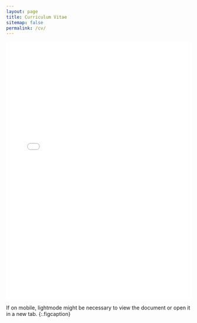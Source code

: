```yaml
---
layout: page
title: Curriculum Vitae
sitemap: false
permalink: /cv/
---
```


<embed src="../assets/CV_Huihao_Feb11.pdf" width="100%" height="700px" type="application/pdf">

If on mobile, lightmode might be necessary to view the document or open it in a new tab.
{:.figcaption}
